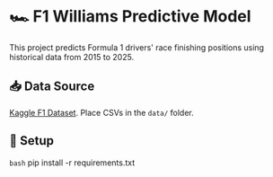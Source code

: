 # 🏎️ F1 Williams Predictive Model

This project predicts Formula 1 drivers' race finishing positions using historical data from 2015 to 2025.

## 📥 Data Source
[Kaggle F1 Dataset](https://www.kaggle.com/datasets/rohanrao/formula-1-world-championship-1950-2020). Place CSVs in the `data/` folder.

## 🚀 Setup

```bash```
pip install -r requirements.txt
